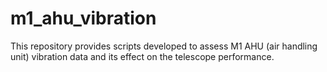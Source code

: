 # m1_ahu_vibration

This repository provides scripts developed to assess M1 AHU (air handling unit) vibration data and its effect on the telescope performance.
